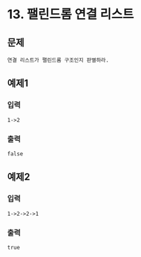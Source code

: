 # 13. 팰린드롬 연결 리스트
## 문제
```
연결 리스트가 팰린드롬 구조인지 판별하라.
```

## 예제1
### 입력
```
1->2
```

### 출력
```
false
```

## 예제2
### 입력
```
1->2->2->1
```

### 출력
```
true
```


